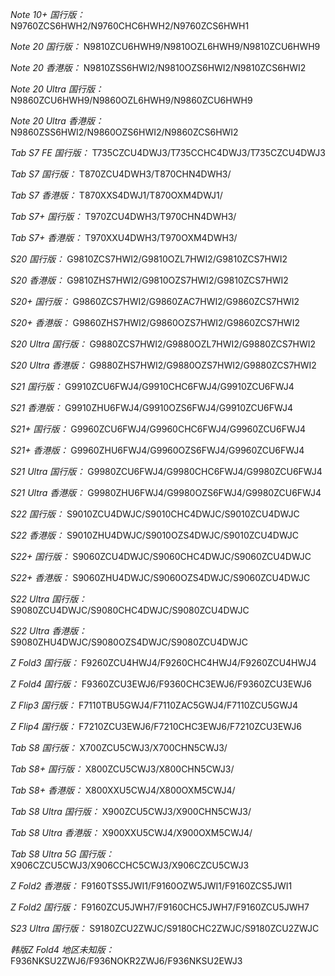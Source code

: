 *Note 10+ 国行版：*
N9760ZCS6HWH2/N9760CHC6HWH2/N9760ZCS6HWH1

*Note 20 国行版：*
N9810ZCU6HWH9/N9810OZL6HWH9/N9810ZCU6HWH9

*Note 20 香港版：*
N9810ZSS6HWI2/N9810OZS6HWI2/N9810ZCS6HWI2

*Note 20 Ultra 国行版：*
N9860ZCU6HWH9/N9860OZL6HWH9/N9860ZCU6HWH9

*Note 20 Ultra 香港版：*
N9860ZSS6HWI2/N9860OZS6HWI2/N9860ZCS6HWI2

*Tab S7 FE 国行版：*
T735CZCU4DWJ3/T735CCHC4DWJ3/T735CZCU4DWJ3

*Tab S7 国行版：*
T870ZCU4DWH3/T870CHN4DWH3/

*Tab S7 香港版：*
T870XXS4DWJ1/T870OXM4DWJ1/

*Tab S7+ 国行版：*
T970ZCU4DWH3/T970CHN4DWH3/

*Tab S7+ 香港版：*
T970XXU4DWH3/T970OXM4DWH3/

*S20 国行版：*
G9810ZCS7HWI2/G9810OZL7HWI2/G9810ZCS7HWI2

*S20 香港版：*
G9810ZHS7HWI2/G9810OZS7HWI2/G9810ZCS7HWI2

*S20+ 国行版：*
G9860ZCS7HWI2/G9860ZAC7HWI2/G9860ZCS7HWI2

*S20+ 香港版：*
G9860ZHS7HWI2/G9860OZS7HWI2/G9860ZCS7HWI2

*S20 Ultra 国行版：*
G9880ZCS7HWI2/G9880OZL7HWI2/G9880ZCS7HWI2

*S20 Ultra 香港版：*
G9880ZHS7HWI2/G9880OZS7HWI2/G9880ZCS7HWI2

*S21 国行版：*
G9910ZCU6FWJ4/G9910CHC6FWJ4/G9910ZCU6FWJ4

*S21 香港版：*
G9910ZHU6FWJ4/G9910OZS6FWJ4/G9910ZCU6FWJ4

*S21+ 国行版：*
G9960ZCU6FWJ4/G9960CHC6FWJ4/G9960ZCU6FWJ4

*S21+ 香港版：*
G9960ZHU6FWJ4/G9960OZS6FWJ4/G9960ZCU6FWJ4

*S21 Ultra 国行版：*
G9980ZCU6FWJ4/G9980CHC6FWJ4/G9980ZCU6FWJ4

*S21 Ultra 香港版：*
G9980ZHU6FWJ4/G9980OZS6FWJ4/G9980ZCU6FWJ4

*S22 国行版：*
S9010ZCU4DWJC/S9010CHC4DWJC/S9010ZCU4DWJC

*S22 香港版：*
S9010ZHU4DWJC/S9010OZS4DWJC/S9010ZCU4DWJC

*S22+ 国行版：*
S9060ZCU4DWJC/S9060CHC4DWJC/S9060ZCU4DWJC

*S22+ 香港版：*
S9060ZHU4DWJC/S9060OZS4DWJC/S9060ZCU4DWJC

*S22 Ultra 国行版：*
S9080ZCU4DWJC/S9080CHC4DWJC/S9080ZCU4DWJC

*S22 Ultra 香港版：*
S9080ZHU4DWJC/S9080OZS4DWJC/S9080ZCU4DWJC

*Z Fold3 国行版：*
F9260ZCU4HWJ4/F9260CHC4HWJ4/F9260ZCU4HWJ4

*Z Fold4 国行版：*
F9360ZCU3EWJ6/F9360CHC3EWJ6/F9360ZCU3EWJ6

*Z Flip3 国行版：*
F7110TBU5GWJ4/F7110ZAC5GWJ4/F7110ZCU5GWJ4

*Z Flip4 国行版：*
F7210ZCU3EWJ6/F7210CHC3EWJ6/F7210ZCU3EWJ6

*Tab S8 国行版：*
X700ZCU5CWJ3/X700CHN5CWJ3/

*Tab S8+ 国行版：*
X800ZCU5CWJ3/X800CHN5CWJ3/

*Tab S8+ 香港版：*
X800XXU5CWJ4/X800OXM5CWJ4/

*Tab S8 Ultra 国行版：*
X900ZCU5CWJ3/X900CHN5CWJ3/

*Tab S8 Ultra 香港版：*
X900XXU5CWJ4/X900OXM5CWJ4/

*Tab S8 Ultra 5G 国行版：*
X906CZCU5CWJ3/X906CCHC5CWJ3/X906CZCU5CWJ3

*Z Fold2 香港版：*
F9160TSS5JWI1/F9160OZW5JWI1/F9160ZCS5JWI1

*Z Fold2 国行版：*
F9160ZCU5JWH7/F9160CHC5JWH7/F9160ZCU5JWH7

*S23 Ultra 国行版：*
S9180ZCU2ZWJC/S9180CHC2ZWJC/S9180ZCU2ZWJC

*韩版Z Fold4 地区未知版：*
F936NKSU2ZWJ6/F936NOKR2ZWJ6/F936NKSU2EWJ3

